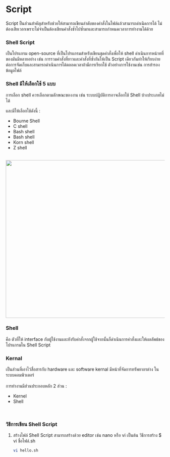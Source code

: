 # Script

Script ป็นส่วนสำคัญสำหรับช่วยให้สามารถเขียนลำดับของคำสั่งในไฟล์แล้วสามารถดำเนิดการได้ ไม่ต้องเสียเวลาเพราะไม่จำเป็นต้องเขียนคำสั่งซ้ำไปซ้ำมาและสามารถกำหนดเวลาการทำงานได้ด้วย


### Shell Script

  เป็นโปรแกรม open-source ที่เป็นโปรแกรมสำหรับเขียนชุดคำสั่งเพื่อให้ shell ดำเนินการหน้าทที่ของมันมีหลายอย่าง เช่น การรวมคำสั่งที่ยาวและคำสั่งที่ซ้ำกันให้เป็น Script เดียวกันทำให้เรียบง่ายต่อการจัดเก็บและสามารถดำเนินการได้ตลอดเวลาถ้ามีการเรียกใช้ ตัวอย่างการใช้งานเช่น การสํารองข้อมูลไฟล์

### Shell มีให้เลือกใช้ 5 แบบ

  การเลือก shell ควรเลือกตามลักษณะของงาน เช่น ระบบปฎิบัติการอาจเลือกใช้ Shell บ้างประเภทไม่ได้
   <br>
   
   และมีให้เลือกใช้ดังนี้ :
   <br>
   
   - Bourne Shell
   - C shell
   - Bash shell
   - Bash shell
   - Korn shell
   - Z shell
   <br>

  <img src='https://i0.wp.com/saixiii.com/wp-content/uploads/2017/05/shell-kernel.png?resize=768%2C555&ssl=1' width='720' height='500'>

### Shell

  คือ ตัวที่ให้ interface กับผู้ใช้งานและยังรับคำสั่งจากผู้ใช้จากนั้นก็ดำเนินการคำสั่งและให้ผลลัพธ์ของโปรแกรมใน Shell Script

### Kernal

  เป็นส่วนที่เอาไว้สื่อสารกับ hardware และ software kernal มีหน้าที่จัดการทรัพยากรต่าง ในระบบคอมพิวเตอร์
    <br>  
    การทำงานมีส่วนประกอบหลัก 2 ส่วน :
    <br>
   
   - Kernel
   - Shell
   <br>

### วิธีการเขียน Shell Script

  1. สร้างไฟล์ Shell Script สามารถสร้างด้วย editor เช่น nano หรือ vi เป็นต้น วิธีการสร้าง $ vi ชื่อไฟล์.sh
      <br>
      
      ```bash
      vi hello.sh
      ```
